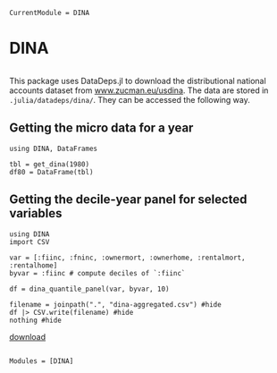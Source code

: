 ```@meta
CurrentModule = DINA
```

# DINA

```@eval

```
This package uses DataDeps.jl to download the distributional national accounts dataset from www.zucman.eu/usdina. The data are stored in `.julia/datadeps/dina/`. They can be accessed the following way.

## Getting the micro data for a year

```@example micro
using DINA, DataFrames

tbl = get_dina(1980)
df80 = DataFrame(tbl)
```

## Getting the decile-year panel for selected variables

```@example panel
using DINA
import CSV

var = [:fiinc, :fninc, :ownermort, :ownerhome, :rentalmort, :rentalhome]
byvar = :fiinc # compute deciles of `:fiinc`

df = dina_quantile_panel(var, byvar, 10)

filename = joinpath(".", "dina-aggregated.csv") #hide
df |> CSV.write(filename) #hide
nothing #hide
```

[download](./dina-aggregated.csv)


```@index
```

```@autodocs
Modules = [DINA]
```
